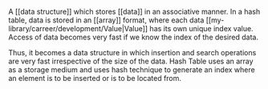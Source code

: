 A [[data structure]] which stores [[data]] in an associative manner. In a hash table, data is stored in an [[array]] format, where each data [[my-library/carreer/development/Value|Value]] has its own unique index value. Access of data becomes very fast if we know the index of the desired data.

Thus, it becomes a data structure in which insertion and search operations are very fast irrespective of the size of the data. Hash Table uses an array as a storage medium and uses hash technique to generate an index where an element is to be inserted or is to be located from.
